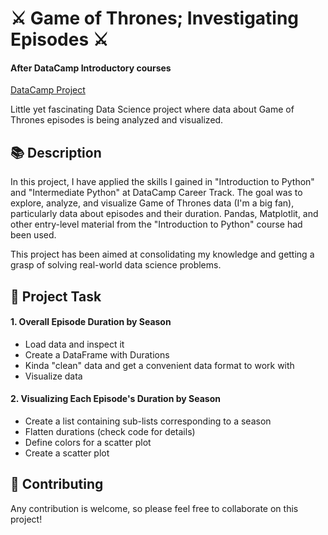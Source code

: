 # ⚔️ Game of Thrones; Investigating Episodes ⚔️

#### After DataCamp Introductory courses
[DataCamp Project](https://app.datacamp.com/workspace/w/08ac9c7a-ede5-40d4-9e0d-35f1b49a5361)

Little yet fascinating Data Science project where data about Game of Thrones episodes is being analyzed and visualized.

## 📚 Description

In this project, I have applied the skills I gained in "Introduction to Python" and "Intermediate Python" at DataCamp Career Track. The goal was to explore, analyze, and visualize Game of Thrones data (I'm a big fan), particularly data about episodes and their duration. Pandas, Matplotlit, and other entry-level material from the "Introduction to Python" course had been used.

This project has been aimed at consolidating my knowledge and getting a grasp of solving real-world data science problems.


## 🚀 Project Task
#### 1. Overall Episode Duration by Season
* Load data and inspect it
* Create a DataFrame with Durations
* Kinda "clean" data and get a convenient data format to work with
* Visualize data

#### 2. Visualizing Each Episode's Duration by Season
* Create a list containing sub-lists corresponding to a season
* Flatten durations (check code for details)
* Define colors for a scatter plot
* Create a scatter plot


## 🤝 Contributing

Any contribution is welcome, so please feel free to collaborate on this project!
